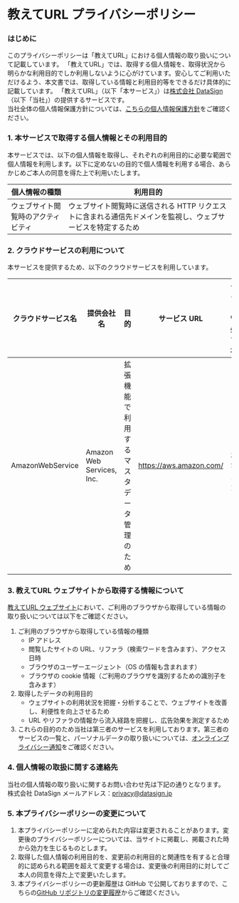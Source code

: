 # 教えてURL プライバシーポリシー

### はじめに

このプライバシーポリシーは「教えてURL」における個人情報の取り扱いについて記載しています。
「教えてURL」では、取得する個人情報を、取得状況から明らかな利用目的でしか利用しないように心がけています。安心してご利用いただけるよう、本文書では、取得している情報と利用目的等をできるだけ具体的に記載しています。
「教えてURL」（以下「本サービス」）は[株式会社 DataSign](https://datasign.jp)（以下「当社」）の提供するサービスです。<br>
当社全体の個人情報保護方針については、[こちらの個人情報保護方針](https://datasign.jp/pii_policy/)をご確認ください。

### 1. 本サービスで取得する個人情報とその利用目的

本サービスでは、以下の個人情報を取得し、それぞれの利用目的に必要な範囲で個人情報を利用します。以下に定めないの目的で個人情報を利用する場合、あらかじめご本人の同意を得た上で利用いたします。

| 個人情報の種類 | 利用目的 |
----|----
| ウェブサイト閲覧時のアクティビティ | ウェブサイト閲覧時に送信される HTTP リクエストに含まれる通信先ドメインを監視し、ウェブサービスを特定するため |

### 2. クラウドサービスの利用について

本サービスを提供するため、以下のクラウドサービスを利用しています。

| クラウドサービス名 | 提供会社名 | 目的 | サービス URL | データを保管・処理する場所 |
---- | ---- | ---- | ---- | ----
| AmazonWebService | Amazon Web Services, Inc. | 拡張機能で利用するマスタデータ管理のため | https://aws.amazon.com/ | 日本およびアメリカ |

### 3. 教えてURL ウェブサイトから取得する情報について

[教えてURL ウェブサイト](https://oshiete-url.jp/)において、ご利用のブラウザから取得している情報の取り扱いについては以下をご確認ください。

1. ご利用のブラウザから取得している情報の種類
   - IP アドレス
   - 閲覧したサイトの URL、リファラ（検索ワードを含みます）、アクセス日時
   - ブラウザのユーザーエージェント（OS の情報も含まれます）
   - ブラウザの cookie 情報（ご利用のブラウザを識別するための識別子を含みます）
2. 取得したデータの利用目的
   - ウェブサイトの利用状況を把握・分析することで、ウェブサイトを改善し、利便性を向上させるため
   - URL やリファラの情報から流入経路を把握し、広告効果を測定するため
3. これらの目的のため当社は第三者のサービスを利用しております。第三者のサービスの一覧と、パーソナルデータの取り扱いについては、[オンラインプライバシー通知](https://as.datasign.co/privacy/policy/eb1bbd95-ja)をご確認ください。

### 4. 個人情報の取扱に関する連絡先

当社の個人情報の取り扱いに関するお問い合わせ先は下記の通りとなります。
株式会社 DataSign
メールアドレス：privacy@datasign.jp

### 5. 本プライバシーポリシーの変更について

1. 本プライバシーポリシーに定められた内容は変更されることがあります。変更後のプライバシーポリシーについては、当サイトに掲載し、掲載された時から効力を生じるものとします。
2. 取得した個人情報の利用目的を、変更前の利用目的と関連性を有すると合理的に認められる範囲を超えて変更する場合は、変更後の利用目的に対してご本人の同意を得た上で変更いたします。
3. 本プライバシーポリシーの更新履歴は GitHub で公開しておりますので、こちらの[GitHub リポジトリの変更履歴](https://github.com/datasign-inc/oshiete-url/commits/main/privacy-policy.md)からご確認ください。
